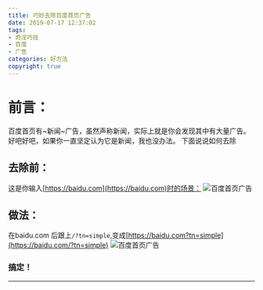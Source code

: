 ```yaml
---
title: 巧妙去除百度首页广告
date: 2019-07-17 12:37:02
tags: 
- 奇淫巧技
- 百度
- 广告
categories: 好方法
copyright: true
---
```

# 前言：
百度首页有~新闻~广告，虽然声称新闻，实际上就是你会发现其中有大量广告。
好吧好吧，如果你一直坚定认为它是新闻，我也没办法。
下面说说如何去除
## 去除前：
这是你输入[https://baidu.com](https://baidu.com)时的场景：
![百度首页广告](https://unpkg.zhimg.com/chenyfan-oss@1.0.0/pic/BAIDUADS.jpg "去除前")
## 做法：
在baidu.com 后跟上```/?tn=simple```,变成[https://baidu.com?tn=simple](https://baidu.com/?tn=simple)
![百度首页广告](https://unpkg.zhimg.com/chenyfan-oss@1.0.0/pic/BAIDUNOADS.jpg "去除后")
### 搞定！
- - -
